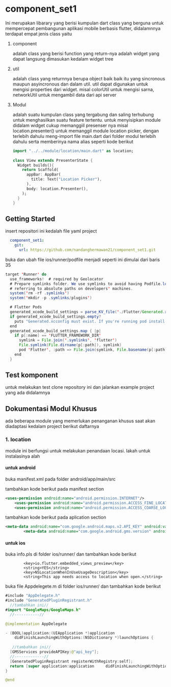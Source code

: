 # component_set1

Ini merupakan libarary yang berisi kumpulan dart class yang berguna untuk mempercepat pembangunan aplikasi mobile berbasis flutter, didalamnnya terdapat empat jenis class yaitu

1. component

   adalah class yang berisi function yang return-nya adalah widget yang dapat langsung dimasukan kedalam widget tree

2. util

   adalah class yang returnnya berupa object baik baik itu yang sincronous maupun asyincronous dan dalam util. util dapat digunakan untuk mengisi properties dari widget. misal colorUtil untuk mengisi sarna, networkUtil untuk mengambil data dari api server

3. Modul

   adalah suatu kumpulan class yang tergabung dan saling terhubung untuk menghasilkan suatu feature tertentu. untuk menyisipkan module didalam widget cukup memanggiil presenser nya misal location.presenter() untuk memanggil module location picker, dengan terlebih dahulu meng-import file main.dart dari folder modul terlebih dahulu serta memberinya nama alias seperti kode berikut

   ```dart
   import "../../module/location/main.dart" as location;
     
   class View extends PresenterState {
     Widget builds(){
       return Scaffold(
         appBar: AppBar(
           title: Text("Location Picker"),
         ),
         body: location.Presenter(),
       );
     }
   }
   ```

## Getting Started

insert repositori ini kedalah file yaml project

```yaml
  component_set1:
    git:
      url: https://github.com/nandanghermawan21/component_set1.git
```


buka dan ubah file ios/runner/podfile menjadi seperti ini dimulai dari baris 35

```java
target 'Runner' do
  use_frameworks!  # required by Geolocator
  # Prepare symlinks folder. We use symlinks to avoid having Podfile.lock
  # referring to absolute paths on developers' machines.
  system('rm -rf .symlinks')
  system('mkdir -p .symlinks/plugins')

  # Flutter Pods
  generated_xcode_build_settings = parse_KV_file('./Flutter/Generated.xcconfig')
  if generated_xcode_build_settings.empty?
    puts "Generated.xcconfig must exist. If you're running pod install manually, make sure flutter pub get is executed first."
  end
  generated_xcode_build_settings.map { |p|
    if p[:name] == 'FLUTTER_FRAMEWORK_DIR'
      symlink = File.join('.symlinks', 'flutter')
      File.symlink(File.dirname(p[:path]), symlink)
      pod 'Flutter', :path => File.join(symlink, File.basename(p[:path]))
    end
  }
```

## Test komponent

untuk melakukan test clone repository ini dan jalankan example project yang ada didalamnya

## Dokumentasi Modul Khusus

ada beberapa module yang memerlukan penanganan khusus saat akan diadaptasi kedalam project berikut daftarnya

### 1. location

module ini berfungsi untuk melakukan penandaan locasi. lakah untuk instalasinya alah 

#### untuk android

buka manifest.xml pada folder android/app/main/src

tambahkan kode berikut pada manifest section

```xml
<uses-permission android:name="android.permission.INTERNET"/>
    <uses-permission android:name="android.permission.ACCESS_FINE_LOCATION"/>
    <uses-permission android:name="android.permission.ACCESS_COARSE_LOCATION"/>
```

tambahkan kode berikut pada aplication section

```xml
<meta-data android:name="com.google.android.maps.v2.API_KEY" android:value="api_key"/>
        <meta-data android:name="com.google.android.gms.version" android:value="@integer/google_play_services_version"/>

```



#### untuk ios

buka info.pls di folder ios/runner/ dan tambahkan kode berikut

```plist
		<key>io.flutter.embedded_views_preview</key>
		<string>YES</string>
		<key>NSLocationWhenInUseUsageDescription</key>
		<string>This app needs access to location when open.</string>
```

buka file Appdelegete.m di folder ios/runner/ dan tambahkan kode berikut

```java
#include "AppDelegate.h"
#include "GeneratedPluginRegistrant.h"
  //tambahkan ini//
#import "GoogleMaps/GoogleMaps.h"
  //-----------//

@implementation AppDelegate

- (BOOL)application:(UIApplication *)application
    didFinishLaunchingWithOptions:(NSDictionary *)launchOptions {
    
   //tambahkan ini//
  [GMSServices provideAPIKey:@"api_key"];
  //-------------//
  [GeneratedPluginRegistrant registerWithRegistry:self];
  return [super application:application 	didFinishLaunchingWithOptions:launchOptions];
}

@end

```

